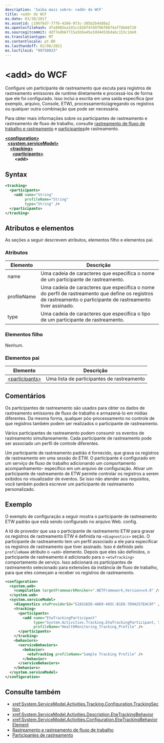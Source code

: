 ```yaml
---
description: 'Saiba mais sobre: <add> do WCF'
title: <add> do WCF
ms.date: 03/30/2017
ms.assetid: c196f6d7-77f6-4266-973c-305b2b4dd8a2
ms.openlocfilehash: 4fa9985ea101cc020f4fd9796f0874aff8b60720
ms.sourcegitcommit: ddf7edb67715a5b9a45e3dd44536dabc153c1de0
ms.translationtype: MT
ms.contentlocale: pt-BR
ms.lasthandoff: 02/06/2021
ms.locfileid: "99750033"
---
```

# <a name="add-of-wcf"></a>\<add> do WCF

Configure um participante de rastreamento que escuta para registros de rastreamento emissores de runtime diretamente e processá-los de forma que ele foi configurado. Isso inclui a escrita em uma saída específica (por exemplo, arquivo, Console, ETW), processamento/agregando os registros ou qualquer outra combinação que pode ser necessária.  
  
 Para obter mais informações sobre os participantes de rastreamento e rastreamento de fluxo de trabalho, consulte [rastreamento de fluxo de trabalho e rastreamento](../../../windows-workflow-foundation/workflow-tracking-and-tracing.md) e [participantes](../../../windows-workflow-foundation/tracking-participants.md)de rastreamento.  
  
[**\<configuration>**](../configuration-element.md)\
&nbsp;&nbsp;[**\<system.serviceModel>**](system-servicemodel.md)\
&nbsp;&nbsp;&nbsp;&nbsp;[**\<tracking>**](tracking-of-wcf.md)\
&nbsp;&nbsp;&nbsp;&nbsp;&nbsp;&nbsp;[**\<participants>**](participants-of-wcf.md)\
&nbsp;&nbsp;&nbsp;&nbsp;&nbsp;&nbsp;&nbsp;&nbsp;**\<add>**  
  
## <a name="syntax"></a>Syntax  
  
```xml  
<tracking>
  <participants>
    <add name="String"
         profileName="String"
         type="String" />
  </participants>
</tracking>
```  
  
## <a name="attributes-and-elements"></a>Atributos e elementos  

 As seções a seguir descrevem atributos, elementos filho e elementos pai.  
  
### <a name="attributes"></a>Atributos  
  
|Elemento|Descrição|  
|-------------|-----------------|  
|name|Uma cadeia de caracteres que especifica o nome de um participante de rastreamento.|  
|profileName|Uma cadeia de caracteres que especifica o nome do perfil de rastreamento que define os registros de rastreamento o participante de rastreamento tiver assinado.|  
|type|Uma cadeia de caracteres que especifica o tipo de um participante de rastreamento.|  
  
### <a name="child-elements"></a>Elementos filho  

 Nenhum.  
  
### <a name="parent-elements"></a>Elementos pai  
  
|Elemento|Descrição|  
|-------------|-----------------|  
|[\<participants>](../windows-workflow-foundation/participants.md)|Uma lista de participantes de rastreamento|  
  
## <a name="remarks"></a>Comentários  

 Os participantes de rastreamento são usados para obter os dados de rastreamento emissores de fluxo de trabalho e armazená-lo em mídias diferentes. Da mesma forma, qualquer pós-processamento no controle de que registros também podem ser realizados o participante de rastreamento.  
  
 Vários participantes de rastreamento podem consumir os eventos de rastreamento simultaneamente. Cada participante de rastreamento pode ser associado um perfil de controle diferentes.  
  
 Um participante de rastreamento padrão é fornecido, que grava os registros de rastreamento em uma sessão do ETW. O participante é configurado em um serviço de fluxo de trabalho adicionando um comportamento acompanhamento- específico em um arquivo de configuração. Ativar um participante de rastreamento de ETW permite controlar os registros a serem exibidos no visualizador de eventos. Se isso não atender aos requisitos, você também poderá escrever um participante de rastreamento personalizado.  
  
## <a name="example"></a>Exemplo  

 O exemplo de configuração a seguir mostra o participante de rastreamento ETW padrão que está sendo configurado no arquivo Web. config.  
  
 A Id de provedor que usa o participante de rastreamento ETW para gravar os registros de rastreamento ETW é definida na `<diagnostics>` seção. O participante de rastreamento tem um perfil associado a ele para especificar os registros de rastreamento que tiver assinado. Isso é definido pelo `profileName` atributo o `<add>` elemento. Depois que eles são definidos, o participante de rastreamento é adicionado para o `<etwTracking>` comportamento de serviço. Isso adicionará os participantes de rastreamento selecionado para extensões da instância de fluxo de trabalho, para que eles começam a receber os registros de rastreamento.  
  
```xml  
<configuration>
  <system.web>
    <compilation targetFrameworkMoniker=".NETFramework,Version=v4.0" />
  </system.web>
  <system.serviceModel>
    <diagnostics etwProviderId="52A3165D-4AD9-405C-B1E8-7D9A257EAC9F" />
    <tracking>
      <participants>
        <add name="EtwTrackingParticipant"
             type="System.Activities.Tracking.EtwTrackingParticipant, System.Activities, Version=4.0.0.0, Culture=neutral, PublicKeyToken=31bf3856ad364e35"
             profileName="HealthMonitoring_Tracking_Profile" />
      </participants>
    </tracking>
    <behaviors>
      <serviceBehaviors>
        <behavior>
          <etwTracking profileName="Sample Tracking Profile" />
        </behavior>
      </serviceBehaviors>
    </behaviors>
  </system.serviceModel>
</configuration>
```  
  
## <a name="see-also"></a>Consulte também

- <xref:System.ServiceModel.Activities.Tracking.Configuration.TrackingSection>
- <xref:System.ServiceModel.Activities.Description.EtwTrackingBehavior>
- <xref:System.ServiceModel.Activities.Configuration.EtwTrackingBehaviorElement>
- [Rastreamento e rastreamento de fluxo de trabalho](../../../windows-workflow-foundation/workflow-tracking-and-tracing.md)
- [Participantes de rastreamento](../../../windows-workflow-foundation/tracking-participants.md)
